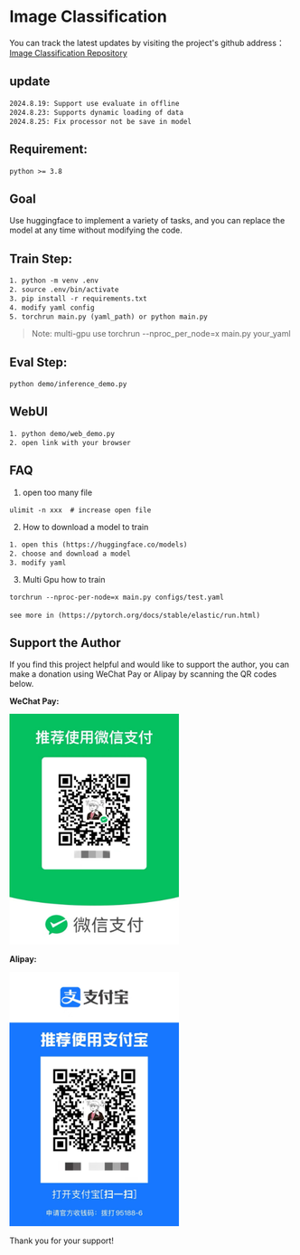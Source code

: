 # Image Classification

You can track the latest updates by visiting the project's github address：[Image Classification Repository](https://github.com/ciaoyizhen/image_classification)

## update
```
2024.8.19: Support use evaluate in offline
2024.8.23: Supports dynamic loading of data
2024.8.25: Fix processor not be save in model
```
## Requirement:

```
python >= 3.8
```

## Goal
Use huggingface to implement a variety of tasks, and you can replace the model at any time without modifying the code.

## Train Step:
```
1. python -m venv .env
2. source .env/bin/activate
3. pip install -r requirements.txt
4. modify yaml config
5. torchrun main.py (yaml_path) or python main.py
```
> Note: multi-gpu  use  torchrun --nproc_per_node=x main.py your_yaml

## Eval Step:
```
python demo/inference_demo.py
```

## WebUI
```
1. python demo/web_demo.py
2. open link with your browser
```



## FAQ
1. open too many file
```
ulimit -n xxx  # increase open file
```
2. How to download a model to train
```
1. open this (https://huggingface.co/models)
2. choose and download a model
3. modify yaml
```
3. Multi Gpu how to train
```
torchrun --nproc-per-node=x main.py configs/test.yaml

see more in (https://pytorch.org/docs/stable/elastic/run.html)
```


## Support the Author

If you find this project helpful and would like to support the author, you can make a donation using WeChat Pay or Alipay by scanning the QR codes below.

**WeChat Pay:**

<img src="assets/WeChat%20Pay.jpg" alt="WeChat Pay QR Code" width="300"/>

**Alipay:**

<img src="assets/Alipay.jpg" alt="WeChat Pay QR Code" width="300"/>


Thank you for your support!
